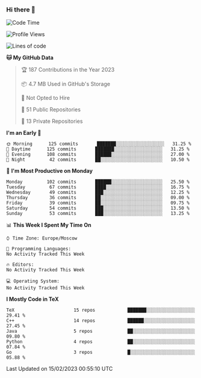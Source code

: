 ### Hi there 👋

<!--
**SemenMartynov/SemenMartynov** is a ✨ _special_ ✨ repository because its `README.md` (this file) appears on your GitHub profile.

Here are some ideas to get you started:

- 🔭 I’m currently working on ...
- 🌱 I’m currently learning ...
- 👯 I’m looking to collaborate on ...
- 🤔 I’m looking for help with ...
- 💬 Ask me about ...
- 📫 How to reach me: ...
- 😄 Pronouns: ...
- ⚡ Fun fact: ...
-->

<!--START_SECTION:waka-->
![Code Time](http://img.shields.io/badge/Code%20Time-0%20secs-blue)

![Profile Views](http://img.shields.io/badge/Profile%20Views-7-blue)

![Lines of code](https://img.shields.io/badge/From%20Hello%20World%20I%27ve%20Written-3%20Million%20lines%20of%20code-blue)

**🐱 My GitHub Data** 

> 🏆 187 Contributions in the Year 2023
 > 
> 📦 4.7 MB Used in GitHub's Storage 
 > 
> 🚫 Not Opted to Hire
 > 
> 📜 51 Public Repositories 
 > 
> 🔑 13 Private Repositories  
 > 
**I'm an Early 🐤** 

```text
🌞 Morning      125 commits       ███████░░░░░░░░░░░░░░░░░░   31.25 % 
🌆 Daytime      125 commits       ███████░░░░░░░░░░░░░░░░░░   31.25 % 
🌃 Evening      108 commits       ██████░░░░░░░░░░░░░░░░░░░   27.00 % 
🌙 Night         42 commits       ██░░░░░░░░░░░░░░░░░░░░░░░   10.50 % 

```
📅 **I'm Most Productive on Monday** 

```text
Monday         102 commits       ██████░░░░░░░░░░░░░░░░░░░   25.50 % 
Tuesday         67 commits       ████░░░░░░░░░░░░░░░░░░░░░   16.75 % 
Wednesday       49 commits       ███░░░░░░░░░░░░░░░░░░░░░░   12.25 % 
Thursday        36 commits       ██░░░░░░░░░░░░░░░░░░░░░░░   09.00 % 
Friday          39 commits       ██░░░░░░░░░░░░░░░░░░░░░░░   09.75 % 
Saturday        54 commits       ███░░░░░░░░░░░░░░░░░░░░░░   13.50 % 
Sunday          53 commits       ███░░░░░░░░░░░░░░░░░░░░░░   13.25 % 

```


📊 **This Week I Spent My Time On** 

```text
⌚︎ Time Zone: Europe/Moscow

💬 Programming Languages: 
No Activity Tracked This Week

🔥 Editors: 
No Activity Tracked This Week

💻 Operating System: 
No Activity Tracked This Week

```

**I Mostly Code in TeX** 

```text
TeX                      15 repos            ███████░░░░░░░░░░░░░░░░░░   29.41 % 
C++                      14 repos            ██████░░░░░░░░░░░░░░░░░░░   27.45 % 
Java                     5 repos             ██░░░░░░░░░░░░░░░░░░░░░░░   09.80 % 
Python                   4 repos             ██░░░░░░░░░░░░░░░░░░░░░░░   07.84 % 
Go                       3 repos             █░░░░░░░░░░░░░░░░░░░░░░░░   05.88 % 

```



 Last Updated on 15/02/2023 00:55:10 UTC
<!--END_SECTION:waka-->